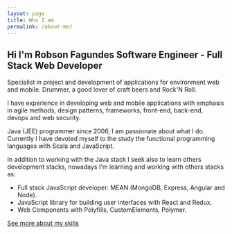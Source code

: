 ```yaml
---
layout: page
title: Who I am
permalink: /about-me/
---
```


Hi I'm Robson Fagundes Software Engineer - Full Stack Web Developer
---------------

Specialist in project and development of applications for environment web and mobile. Drummer, a good lover of craft beers and Rock'N Roll.

I have experience in developing web and mobile applications with emphasis in agile methods, design patterns, frameworks, front-end, back-end, devops and web security.  

Java (JEE) programmer since 2006, I am passionate about what I do. Currently I have devoted myself to the study the functional programming languages with Scala and JavaScript.  

In addition to working with the Java stack I seek also to learn others development stacks, nowadays I'm learning and working with others stacks as: 
-   Full stack JavaScript developer: MEAN (MongoDB, Express, Angular and Node).
-   JavaScript library for building user interfaces with React and Redux.
-   Web Components with Polyfills, CustomElements, Polymer.

[See more about my skills](https://br.linkedin.com/in/robson-adão-fagundes-7b7a2216)  


